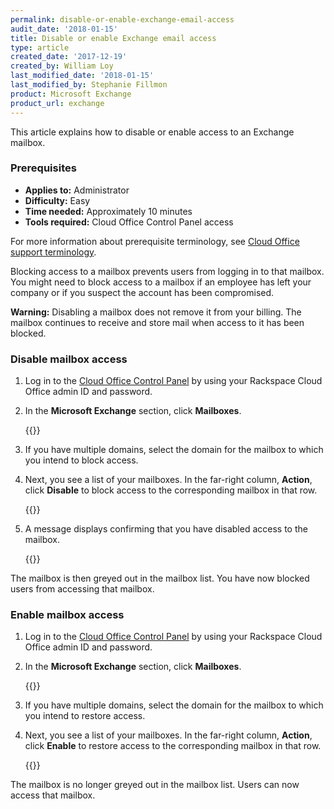 ```yaml
---
permalink: disable-or-enable-exchange-email-access
audit_date: '2018-01-15'
title: Disable or enable Exchange email access
type: article
created_date: '2017-12-19'
created_by: William Loy
last_modified_date: '2018-01-15'
last_modified_by: Stephanie Fillmon
product: Microsoft Exchange
product_url: exchange
---
```


This article explains how to disable or enable access to an Exchange mailbox.

### Prerequisites

- **Applies to:** Administrator
- **Difficulty:** Easy
- **Time needed:** Approximately 10 minutes
- **Tools required:** Cloud Office Control Panel access

For more information about prerequisite terminology, see [Cloud Office support terminology](/support/how-to/cloud-office-support-terminology).

Blocking access to a mailbox prevents users from logging in to that mailbox. You might need to block access to a mailbox if an employee has left your company or if you suspect the account has been compromised.

**Warning:** Disabling a mailbox does not remove it from your billing. The mailbox continues to receive and store mail when access to it has been blocked.

### Disable mailbox access

1. Log in to the [Cloud Office Control Panel](https://cp.rackspace.com/Login.aspx?ReturnUrl=%2f "Cloud Office Control Panel") by using your Rackspace Cloud Office admin ID and password.
2. In the **Microsoft Exchange** section, click **Mailboxes**.

   {{<image src="hex_mailboxes.png" alt="" title="">}}

3. If you have multiple domains, select the domain for the mailbox to which you intend to block access.
4. Next, you see a list of your mailboxes. In the far-right column, **Action**, click **Disable** to block access to the corresponding mailbox in that row.

   {{<image src="hex_disable.png" alt="" title="">}}

5. A message displays confirming that you have disabled access to the mailbox.

   {{<image src="disable_success.png" alt="" title="">}}

The mailbox is then greyed out in the mailbox list. You have now blocked users from accessing that mailbox.

### Enable mailbox access

1. Log in to the [Cloud Office Control Panel](https://cp.rackspace.com/Login.aspx?ReturnUrl=%2f "Cloud Office Control Panel") by using your Rackspace Cloud Office admin ID and password.
2. In the **Microsoft Exchange** section, click **Mailboxes**.

   {{<image src="hex_mailboxes.png" alt="" title="">}}

3. If you have multiple domains, select the domain for the mailbox to which you intend to restore access.
4. Next, you see a list of your mailboxes. In the far-right column, **Action**, click **Enable** to restore access to the corresponding mailbox in that row.

   {{<image src="hex_enable.png" alt="" title="">}}

The mailbox is no longer greyed out in the mailbox list. Users can now access that mailbox.
